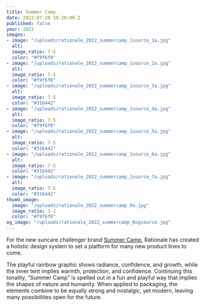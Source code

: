 ```yaml
---
title: Summer Camp
date: 2022-07-28 19:20:00 Z
published: false
year: 2022
images:
- image: "/uploads/rationale_2022_summercamp_1source_1a.jpg"
  alt: 
  image_ratio: 7-5
  color: "#f9f6f0"
- image: "/uploads/rationale_2022_summercamp_1source_2a.jpg"
  alt: 
  image_ratio: 7-5
  color: "#f9f6f0"
- image: "/uploads/rationale_2022_summercamp_1source_3a.jpg"
  alt: 
  image_ratio: 7-5
  color: "#316442"
- image: "/uploads/rationale_2022_summercamp_1source_4a.jpg"
  alt: 
  image_ratio: 7-5
  color: "#f9f6f0"
- image: "/uploads/rationale_2022_summercamp_1source_5a.jpg"
  alt: 
  image_ratio: 7-5
  color: "#316442"
- image: "/uploads/rationale_2022_summercamp_1source_6a.jpg"
  alt: 
  image_ratio: 7-5
  color: "#316442"
- image: "/uploads/rationale_2022_summercamp_1source_7a.jpg"
  alt: 
  image_ratio: 7-5
  color: "#316442"
thumb_image:
  image: "/uploads/rationale_2022_summercamp_0a.jpg"
  image_ratio: 3-2
  color: "#f9f6f0"
og_image: "/uploads/rationale_2022_summercamp_0ogsource.jpg"
---
```


For the new suncare challenger brand [Summer Camp](https://summercamplife.com/), Rationale has created a holistic design system to set a platform for many new product lines to come.

The playful rainbow graphic shows radiance, confidence, and growth, while the inner tent implies warmth, protection, and confidence. Continuing this tonality, “Summer Camp” is spelled out in a fun and playful way that implies the shapes of nature and humanity. When applied to packaging, the elements combine to be equally strong and nostalgic, yet modern, leaving many possibilities open for the future.